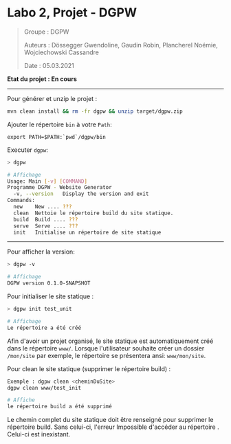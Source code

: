# Labo 2, Projet - DGPW 

> Groupe : DGPW
>
> Auteurs : Dössegger Gwendoline, Gaudin Robin, Plancherel Noémie, Wojciechowski Cassandre
>
> Date : 05.03.2021 

**Etat du projet : En cours**

------

Pour générer et unzip le projet :

`````bash
mvn clean install && rm -fr dgpw && unzip target/dgpw.zip
`````

Ajouter le répertoire `bin` à votre `Path`:

````
export PATH=$PATH:`pwd`/dgpw/bin
````

Executer `dgpw`:

````bash
> dgpw

# Affichage
Usage: Main [-v] [COMMAND]
Programme DGPW - Website Generator
  -v, --version   Display the version and exit
Commands:
  new    New .... ???
  clean  Nettoie le répertoire build du site statique.
  build  Build .... ???
  serve  Serve .... ???
  init   Initialise un répertoire de site statique
````
------

Pour afficher la version:

````bash
> dgpw -v

# Affichage
DGPW version 0.1.0-SNAPSHOT
````

Pour initialiser le site statique :

````bash
> dgpw init test_unit

# Affichage
Le répertoire a été créé 
````

Afin d'avoir un projet organisé, le site statique est automatiquement créé dans le répertoire `www/`. Lorsque l'utilisateur souhaite créer un dossier `/mon/site` par exemple, le répertoire se présentera ansi: `www/mon/site`.

Pour clean le site statique (supprimer le répertoire build) :

```bash
Exemple : dgpw clean <cheminDuSite>
dgpw clean www/test_init

# Affiche 
le répertoire build a été supprimé
```

Le chemin complet du site statique doit être renseigné pour supprimer le répertoire build. Sans celui-ci, l'erreur Impossible d'accéder au répertoire <nom>. Celui-ci est inexistant.